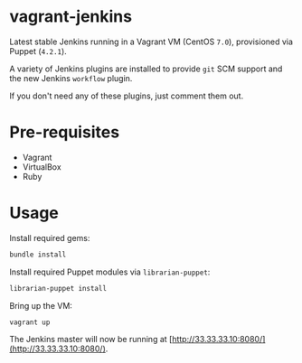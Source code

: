 # vagrant-jenkins
Latest stable Jenkins running in a Vagrant VM (CentOS `7.0`), provisioned via Puppet (`4.2.1`).

A variety of Jenkins plugins are installed to provide `git` SCM support and the new Jenkins `workflow` plugin.

If you don't need any of these plugins, just comment them out.

# Pre-requisites

* Vagrant
* VirtualBox
* Ruby

# Usage

Install required gems:

```bash
bundle install
```

Install required Puppet modules via `librarian-puppet`:

```bash
librarian-puppet install
```

Bring up the VM:

```bash
vagrant up
```

The Jenkins master will now be running at [http://33.33.33.10:8080/](http://33.33.33.10:8080/).
